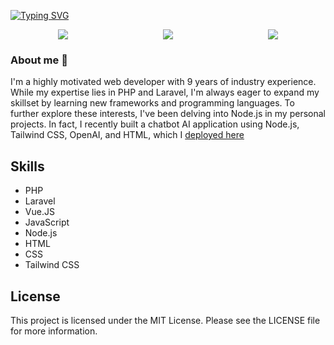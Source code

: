 [![Typing SVG](https://readme-typing-svg.demolab.com/?lines=PHP+/+Laravel+Developer;Passionate+in+Software+Development)](https://git.io/typing-svg)

<div style="display: flex; justify-content: space-around; align-items: center;">
  <div>
    <img src="https://github-readme-stats-git-masterrstaa-rickstaa.vercel.app/api?username=markvilludo&show_icons=true&theme=">
  </div>
  <div>
    <img src="https://github-readme-streak-stats.herokuapp.com?user=markvilludo&theme=&date_format=M%20j%5B%2C%20Y%5D">
  </div>
  <div>
    <img src="https://github-readme-stats-git-masterrstaa-rickstaa.vercel.app/api/top-langs/?username=markvilludo&layout=compact&theme=">
  </div>
</div>

### About me 👋

I'm a highly motivated web developer with 9 years of industry experience.  While my expertise lies in PHP and Laravel, I'm always eager to expand my skillset by learning new frameworks and programming languages.  To further explore these interests, I've been delving into Node.js in my personal projects.  In fact, I recently built a chatbot AI application using Node.js, Tailwind CSS, OpenAI, and HTML, which I [deployed here](https://chatbot-openai-wp7z.onrender.com)


## Skills

* PHP
* Laravel
* Vue.JS
* JavaScript
* Node.js
* HTML
* CSS
* Tailwind CSS

## License

This project is licensed under the MIT License.  Please see the LICENSE file for more information.
